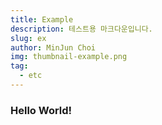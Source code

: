 ```yaml
---
title: Example
description: 테스트용 마크다운입니다.
slug: ex
author: MinJun Choi
img: thumbnail-example.png
tag: 
  - etc
---
```


### Hello World!